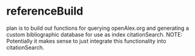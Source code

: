 # referenceBuild
plan is to build out functions for querying openAlex.org and generating a custom bibliographic database for use as index citationSearch. NOTE: Potentially it makes sense to just integrate this functionality into citationSearch.
